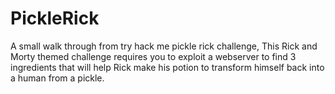 # PickleRick
A small walk through from try hack me pickle rick challenge, This Rick and Morty themed challenge requires you to exploit a webserver to find 3 ingredients that will help Rick make his potion to transform himself back into a human from a pickle.
